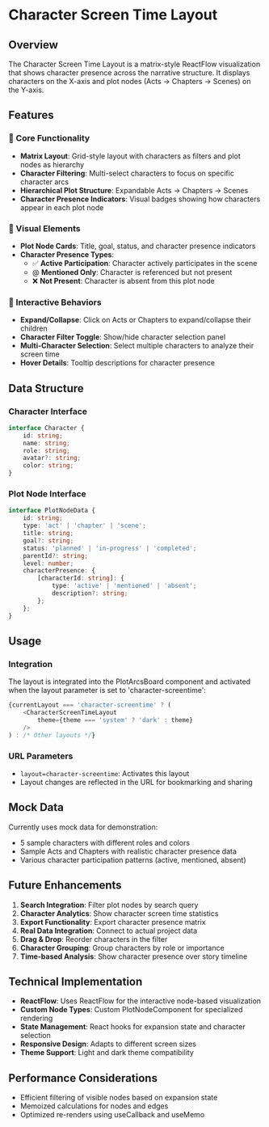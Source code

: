 # Character Screen Time Layout

## Overview
The Character Screen Time Layout is a matrix-style ReactFlow visualization that shows character presence across the narrative structure. It displays characters on the X-axis and plot nodes (Acts → Chapters → Scenes) on the Y-axis.

## Features

### 🎯 Core Functionality
- **Matrix Layout**: Grid-style layout with characters as filters and plot nodes as hierarchy
- **Character Filtering**: Multi-select characters to focus on specific character arcs
- **Hierarchical Plot Structure**: Expandable Acts → Chapters → Scenes
- **Character Presence Indicators**: Visual badges showing how characters appear in each plot node

### 🎨 Visual Elements
- **Plot Node Cards**: Title, goal, status, and character presence indicators
- **Character Presence Types**:
  - ✅ **Active Participation**: Character actively participates in the scene
  - @ **Mentioned Only**: Character is referenced but not present
  - ❌ **Not Present**: Character is absent from this plot node

### 🔧 Interactive Behaviors
- **Expand/Collapse**: Click on Acts or Chapters to expand/collapse their children
- **Character Filter Toggle**: Show/hide character selection panel
- **Multi-Character Selection**: Select multiple characters to analyze their screen time
- **Hover Details**: Tooltip descriptions for character presence

## Data Structure

### Character Interface
```typescript
interface Character {
    id: string;
    name: string;
    role: string;
    avatar?: string;
    color: string;
}
```

### Plot Node Interface
```typescript
interface PlotNodeData {
    id: string;
    type: 'act' | 'chapter' | 'scene';
    title: string;
    goal?: string;
    status: 'planned' | 'in-progress' | 'completed';
    parentId?: string;
    level: number;
    characterPresence: {
        [characterId: string]: {
            type: 'active' | 'mentioned' | 'absent';
            description?: string;
        };
    };
}
```

## Usage

### Integration
The layout is integrated into the PlotArcsBoard component and activated when the layout parameter is set to 'character-screentime':

```typescript
{currentLayout === 'character-screentime' ? (
    <CharacterScreenTimeLayout 
        theme={theme === 'system' ? 'dark' : theme}
    />
) : /* Other layouts */}
```

### URL Parameters
- `layout=character-screentime`: Activates this layout
- Layout changes are reflected in the URL for bookmarking and sharing

## Mock Data
Currently uses mock data for demonstration:
- 5 sample characters with different roles and colors
- Sample Acts and Chapters with realistic character presence data
- Various character participation patterns (active, mentioned, absent)

## Future Enhancements
1. **Search Integration**: Filter plot nodes by search query
2. **Character Analytics**: Show character screen time statistics
3. **Export Functionality**: Export character presence matrix
4. **Real Data Integration**: Connect to actual project data
5. **Drag & Drop**: Reorder characters in the filter
6. **Character Grouping**: Group characters by role or importance
7. **Time-based Analysis**: Show character presence over story timeline

## Technical Implementation
- **ReactFlow**: Uses ReactFlow for the interactive node-based visualization
- **Custom Node Types**: Custom PlotNodeComponent for specialized rendering
- **State Management**: React hooks for expansion state and character selection
- **Responsive Design**: Adapts to different screen sizes
- **Theme Support**: Light and dark theme compatibility

## Performance Considerations
- Efficient filtering of visible nodes based on expansion state
- Memoized calculations for nodes and edges
- Optimized re-renders using useCallback and useMemo
